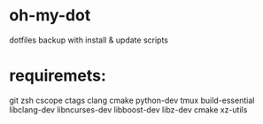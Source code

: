 # oh-my-dot
dotfiles backup with install &amp; update scripts

# requiremets:
git zsh cscope ctags clang cmake python-dev tmux
build-essential libclang-dev libncurses-dev libboost-dev libz-dev cmake xz-utils
